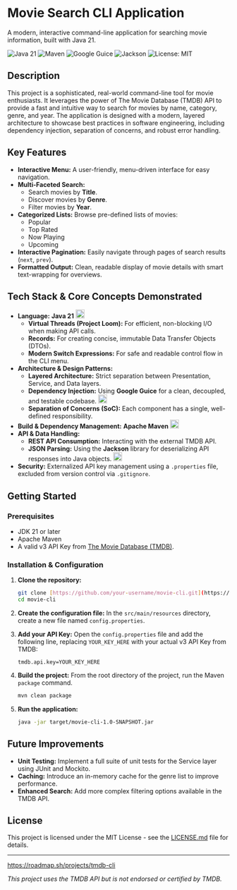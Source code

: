 # Movie Search CLI Application

A modern, interactive command-line application for searching movie information, built with Java 21.

<div>
  <img src="https://img.shields.io/badge/Java-21-blue?logo=openjdk&logoColor=white" alt="Java 21">
  <img src="https://img.shields.io/badge/Maven-3.9-red?logo=apachemaven&logoColor=white" alt="Maven">
  <img src="https://img.shields.io/badge/Guice-7.0-brightgreen?logo=google&logoColor=white" alt="Google Guice">
  <img src="https://img.shields.io/badge/Jackson-2.17-orange" alt="Jackson">
  <img src="https://img.shields.io/badge/License-MIT-yellow" alt="License: MIT">
</div>

## Description

This project is a sophisticated, real-world command-line tool for movie enthusiasts. It leverages the power of The Movie Database (TMDB) API to provide a fast and intuitive way to search for movies by name, category, genre, and year. The application is designed with a modern, layered architecture to showcase best practices in software engineering, including dependency injection, separation of concerns, and robust error handling.

## Key Features

- **Interactive Menu:** A user-friendly, menu-driven interface for easy navigation.
- **Multi-Faceted Search:**
    - Search movies by **Title**.
    - Discover movies by **Genre**.
    - Filter movies by **Year**.
- **Categorized Lists:** Browse pre-defined lists of movies:
    - Popular
    - Top Rated
    - Now Playing
    - Upcoming
- **Interactive Pagination:** Easily navigate through pages of search results (`next`, `prev`).
- **Formatted Output:** Clean, readable display of movie details with smart text-wrapping for overviews.

## Tech Stack & Core Concepts Demonstrated

- **Language:** **Java 21** <img src="https://img.shields.io/badge/Java-21-blue?logo=openjdk&logoColor=white" alt="Java 21" style="height: 20px;">
    - **Virtual Threads (Project Loom):** For efficient, non-blocking I/O when making API calls.
    - **Records:** For creating concise, immutable Data Transfer Objects (DTOs).
    - **Modern Switch Expressions:** For safe and readable control flow in the CLI menu.
- **Architecture & Design Patterns:**
    - **Layered Architecture:** Strict separation between Presentation, Service, and Data layers.
    - **Dependency Injection:** Using **Google Guice** for a clean, decoupled, and testable codebase. <img src="https://img.shields.io/badge/Guice-7.0-brightgreen?logo=google&logoColor=white" alt="Google Guice" style="height: 20px;">
    - **Separation of Concerns (SoC):** Each component has a single, well-defined responsibility.
- **Build & Dependency Management:** **Apache Maven** <img src="https://img.shields.io/badge/Maven-3.9-red?logo=apachemaven&logoColor=white" alt="Maven" style="height: 20px;">
- **API & Data Handling:**
    - **REST API Consumption:** Interacting with the external TMDB API.
    - **JSON Parsing:** Using the **Jackson** library for deserializing API responses into Java objects. <img src="https://img.shields.io/badge/Jackson-2.17-orange" alt="Jackson" style="height: 20px;">
- **Security:** Externalized API key management using a `.properties` file, excluded from version control via `.gitignore`.

## Getting Started

### Prerequisites

- JDK 21 or later
- Apache Maven
- A valid v3 API Key from [The Movie Database (TMDB)](https://www.themoviedb.org/signup).

### Installation & Configuration

1.  **Clone the repository:**
    ```bash
    git clone [https://github.com/your-username/movie-cli.git](https://github.com/your-username/movie-cli.git)
    cd movie-cli
    ```

2.  **Create the configuration file:**
    In the `src/main/resources` directory, create a new file named `config.properties`.

3.  **Add your API Key:**
    Open the `config.properties` file and add the following line, replacing `YOUR_KEY_HERE` with your actual v3 API Key from TMDB:
    ```properties
    tmdb.api.key=YOUR_KEY_HERE
    ```

4.  **Build the project:**
    From the root directory of the project, run the Maven `package` command.
    ```bash
    mvn clean package
    ```

5.  **Run the application:**
    ```bash
    java -jar target/movie-cli-1.0-SNAPSHOT.jar
    ```

## Future Improvements

- **Unit Testing:** Implement a full suite of unit tests for the Service layer using JUnit and Mockito.
- **Caching:** Introduce an in-memory cache for the genre list to improve performance.
- **Enhanced Search:** Add more complex filtering options available in the TMDB API.

## License

This project is licensed under the MIT License - see the [LICENSE.md](LICENSE.md) file for details.

---

https://roadmap.sh/projects/tmdb-cli

_This project uses the TMDB API but is not endorsed or certified by TMDB._
